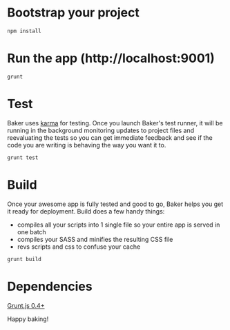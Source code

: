 Bootstrap your project
=======

```
npm install
```

Run the app (http://localhost:9001)
=======

```
grunt 
```

Test
=======

Baker uses [karma](http://karma-runner.github.io/) for testing. Once you launch Baker's test runner, it will be running in the background monitoring updates to project files and reevaluating the tests so you can get immediate feedback and see if the code you are writing is behaving the way you want it to. 

```
grunt test
```

Build
======

Once your awesome app is fully tested and good to go, Baker helps you get it ready for deployment. Build does a few handy things:

* compiles all your scripts into 1 single file so your entire app is served in one batch
* compiles your SASS and minifies the resulting CSS file
* revs scripts and css to confuse your cache  

```
grunt build
```

Dependencies
=======
[Grunt.js 0.4+](http://gruntjs.com/)




Happy baking!
